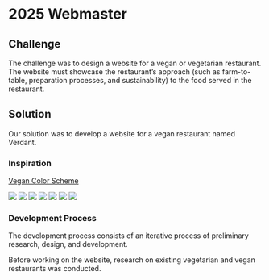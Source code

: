 # 2025 Webmaster

## Challenge
The challenge was to design a website for a vegan or vegetarian restaurant.  The website must showcase the restaurant’s approach (such as farm-to-table, preparation processes, and sustainability) to the food served in the restaurant.

## Solution
Our solution was to develop a website for a vegan restaurant named Verdant.

### Inspiration
[Vegan Color Scheme](https://www.google.com/search?q=vegan+colors&sca_esv=12dd82caf9fb79d9&ei=eedTZ_ysM-WFwbkPnPfpmQI&ved=0ahUKEwi8zau2gJWKAxXlQjABHZx7OiMQ4dUDCA8&uact=5&oq=vegan+colors&gs_lp=Egxnd3Mtd2l6LXNlcnAiDHZlZ2FuIGNvbG9yczIKEAAYsAMY1gQYRzIKEAAYsAMY1gQYRzIKEAAYsAMY1gQYRzIKEAAYsAMY1gQYRzIKEAAYsAMY1gQYRzIKEAAYsAMY1gQYRzIKEAAYsAMY1gQYRzIKEAAYsAMY1gQYR0izAlAAWABwAXgBkAEAmAEAoAEAqgEAuAEDyAEAmAIBoAIImAMAiAYBkAYIkgcBMaAHAA&sclient=gws-wiz-serp)

![](https://cdn.dribbble.com/userupload/3582395/file/original-7dc1f68ad1c864d43016f47d9baafb8b.jpg?resize=2048x1536&vertical=center)
![](https://cdn.dribbble.com/users/5682439/screenshots/16496357/media/687b2e5b8f6056fdca96d9b9bae06ee1.jpg?resize=1600x1200&vertical=center)
![](https://cdn.dribbble.com/userupload/12853367/file/original-f8de4189f0e0db09c4edf24fce0d8def.png?resize=1200x853&vertical=center)
![](https://cdn.dribbble.com/userupload/9310573/file/original-bfeab91ea755dbbb0d4ff5a057b33c3a.png?resize=2048x1536&vertical=center)
![](https://cdn.dribbble.com/userupload/13232999/file/original-ff85a6cd4796cf839e59ac906f845559.png?resize=2048x1536&vertical=center)
![](https://cdn.dribbble.com/userupload/9304923/file/original-8bca2d8d7b1aa0e50f09edbd84597e30.png?resize=1504x1128&vertical=center)
![](https://cdn.dribbble.com/userupload/15293512/file/original-fde91e2ea3c0af49f558066ae4f512c9.png?resize=2048x1536&vertical=center)

### Development Process
The development process consists of an iterative process of preliminary research, design, and development.

Before working on the website, research on existing vegetarian and vegan restaurants was conducted.
